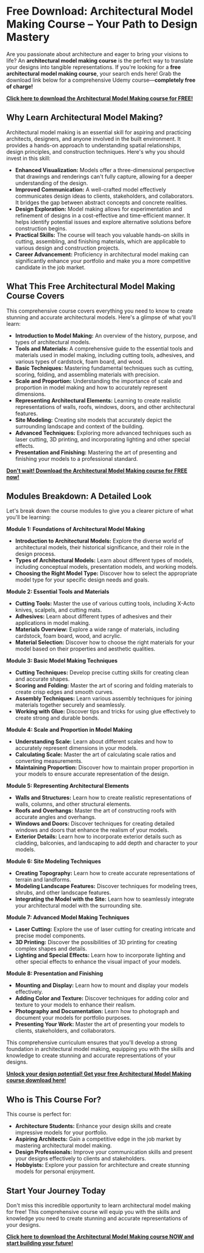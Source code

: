 # Free Download: Architectural Model Making Course – Your Path to Design Mastery

Are you passionate about architecture and eager to bring your visions to life? An **architectural model making course** is the perfect way to translate your designs into tangible representations. If you're looking for a **free architectural model making course**, your search ends here! Grab the download link below for a comprehensive Udemy course—**completely free of charge!**

[**Click here to download the Architectural Model Making course for FREE!**](https://udemywork.com/architectural-model-making-course)

## Why Learn Architectural Model Making?

Architectural model making is an essential skill for aspiring and practicing architects, designers, and anyone involved in the built environment. It provides a hands-on approach to understanding spatial relationships, design principles, and construction techniques. Here's why you should invest in this skill:

*   **Enhanced Visualization:** Models offer a three-dimensional perspective that drawings and renderings can't fully capture, allowing for a deeper understanding of the design.
*   **Improved Communication:** A well-crafted model effectively communicates design ideas to clients, stakeholders, and collaborators. It bridges the gap between abstract concepts and concrete realities.
*   **Design Exploration:** Model making allows for experimentation and refinement of designs in a cost-effective and time-efficient manner. It helps identify potential issues and explore alternative solutions before construction begins.
*   **Practical Skills:** The course will teach you valuable hands-on skills in cutting, assembling, and finishing materials, which are applicable to various design and construction projects.
*   **Career Advancement:** Proficiency in architectural model making can significantly enhance your portfolio and make you a more competitive candidate in the job market.

## What This Free Architectural Model Making Course Covers

This comprehensive course covers everything you need to know to create stunning and accurate architectural models. Here's a glimpse of what you'll learn:

*   **Introduction to Model Making:** An overview of the history, purpose, and types of architectural models.
*   **Tools and Materials:** A comprehensive guide to the essential tools and materials used in model making, including cutting tools, adhesives, and various types of cardstock, foam board, and wood.
*   **Basic Techniques:** Mastering fundamental techniques such as cutting, scoring, folding, and assembling materials with precision.
*   **Scale and Proportion:** Understanding the importance of scale and proportion in model making and how to accurately represent dimensions.
*   **Representing Architectural Elements:** Learning to create realistic representations of walls, roofs, windows, doors, and other architectural features.
*   **Site Modeling:** Creating site models that accurately depict the surrounding landscape and context of the building.
*   **Advanced Techniques:** Exploring more advanced techniques such as laser cutting, 3D printing, and incorporating lighting and other special effects.
*   **Presentation and Finishing:** Mastering the art of presenting and finishing your models to a professional standard.

[**Don't wait! Download the Architectural Model Making course for FREE now!**](https://udemywork.com/architectural-model-making-course)

## Modules Breakdown: A Detailed Look

Let's break down the course modules to give you a clearer picture of what you'll be learning:

**Module 1: Foundations of Architectural Model Making**

*   **Introduction to Architectural Models:** Explore the diverse world of architectural models, their historical significance, and their role in the design process.
*   **Types of Architectural Models:** Learn about different types of models, including conceptual models, presentation models, and working models.
*   **Choosing the Right Model Type:** Discover how to select the appropriate model type for your specific design needs and goals.

**Module 2: Essential Tools and Materials**

*   **Cutting Tools:** Master the use of various cutting tools, including X-Acto knives, scalpels, and cutting mats.
*   **Adhesives:** Learn about different types of adhesives and their applications in model making.
*   **Materials Overview:** Explore a wide range of materials, including cardstock, foam board, wood, and acrylic.
*   **Material Selection:** Discover how to choose the right materials for your model based on their properties and aesthetic qualities.

**Module 3: Basic Model Making Techniques**

*   **Cutting Techniques:** Develop precise cutting skills for creating clean and accurate shapes.
*   **Scoring and Folding:** Master the art of scoring and folding materials to create crisp edges and smooth curves.
*   **Assembly Techniques:** Learn various assembly techniques for joining materials together securely and seamlessly.
*   **Working with Glue:** Discover tips and tricks for using glue effectively to create strong and durable bonds.

**Module 4: Scale and Proportion in Model Making**

*   **Understanding Scale:** Learn about different scales and how to accurately represent dimensions in your models.
*   **Calculating Scale:** Master the art of calculating scale ratios and converting measurements.
*   **Maintaining Proportion:** Discover how to maintain proper proportion in your models to ensure accurate representation of the design.

**Module 5: Representing Architectural Elements**

*   **Walls and Structures:** Learn how to create realistic representations of walls, columns, and other structural elements.
*   **Roofs and Overhangs:** Master the art of constructing roofs with accurate angles and overhangs.
*   **Windows and Doors:** Discover techniques for creating detailed windows and doors that enhance the realism of your models.
*   **Exterior Details:** Learn how to incorporate exterior details such as cladding, balconies, and landscaping to add depth and character to your models.

**Module 6: Site Modeling Techniques**

*   **Creating Topography:** Learn how to create accurate representations of terrain and landforms.
*   **Modeling Landscape Features:** Discover techniques for modeling trees, shrubs, and other landscape features.
*   **Integrating the Model with the Site:** Learn how to seamlessly integrate your architectural model with the surrounding site.

**Module 7: Advanced Model Making Techniques**

*   **Laser Cutting:** Explore the use of laser cutting for creating intricate and precise model components.
*   **3D Printing:** Discover the possibilities of 3D printing for creating complex shapes and details.
*   **Lighting and Special Effects:** Learn how to incorporate lighting and other special effects to enhance the visual impact of your models.

**Module 8: Presentation and Finishing**

*   **Mounting and Display:** Learn how to mount and display your models effectively.
*   **Adding Color and Texture:** Discover techniques for adding color and texture to your models to enhance their realism.
*   **Photography and Documentation:** Learn how to photograph and document your models for portfolio purposes.
*   **Presenting Your Work:** Master the art of presenting your models to clients, stakeholders, and collaborators.

This comprehensive curriculum ensures that you'll develop a strong foundation in architectural model making, equipping you with the skills and knowledge to create stunning and accurate representations of your designs.

[**Unlock your design potential! Get your free Architectural Model Making course download here!**](https://udemywork.com/architectural-model-making-course)

## Who is This Course For?

This course is perfect for:

*   **Architecture Students:** Enhance your design skills and create impressive models for your portfolio.
*   **Aspiring Architects:** Gain a competitive edge in the job market by mastering architectural model making.
*   **Design Professionals:** Improve your communication skills and present your designs effectively to clients and stakeholders.
*   **Hobbyists:** Explore your passion for architecture and create stunning models for personal enjoyment.

## Start Your Journey Today

Don't miss this incredible opportunity to learn architectural model making for free! This comprehensive course will equip you with the skills and knowledge you need to create stunning and accurate representations of your designs.

**[Click here to download the Architectural Model Making course NOW and start building your future!](https://udemywork.com/architectural-model-making-course)**
